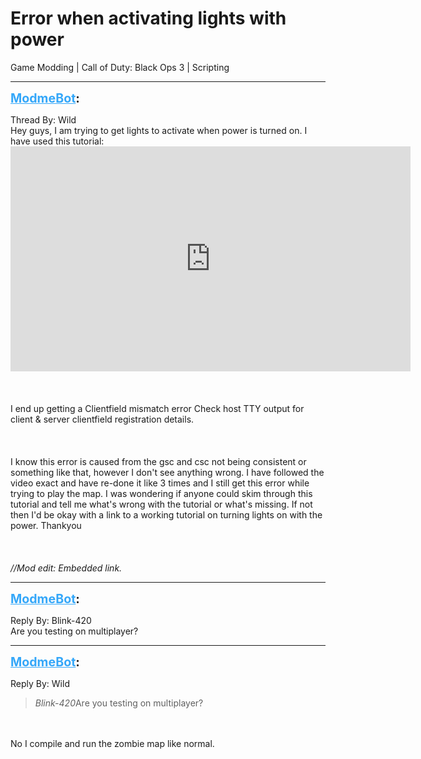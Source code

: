 # Error when activating lights with power
Game Modding | Call of Duty: Black Ops 3 | Scripting

---
<strong style="font-size: 1.4em;"><span style="text-decoration: underline;text-decoration-color: #34a7f9;"><span style="color:#34a7f9;">ModmeBot</span></span>:</strong>

<p>Thread By: Wild<br />Hey guys, I am trying to get lights to activate when power is turned on. I have used this tutorial: <iframe type="text/html" width="640" height="360" src="https://www.youtube.com/embed/zyOTvTvZ6Yk:301" frameborder="0"></iframe><br /><br /><br /><br />I end up getting a Clientfield  mismatch error Check host TTY output for client &amp; server clientfield registration details. <br /><br /><br /><br />I know this error is caused from the gsc and csc not being consistent or something like that, however I don&#39;t see anything wrong. I have followed the video exact and have re-done it like 3 times and I still get this error while trying to play the map. I was wondering if anyone could skim through this tutorial and tell me what&#39;s wrong with the tutorial or what&#39;s missing. If not then I&#39;d be okay with a link to a working tutorial on turning lights on with the power. Thankyou<br /><br /><br /><br /><em>//Mod edit: Embedded link.</em></p>

---
<strong style="font-size: 1.4em;"><span style="text-decoration: underline;text-decoration-color: #34a7f9;"><span style="color:#34a7f9;">ModmeBot</span></span>:</strong>

<p>Reply By: Blink-420<br />Are you testing on multiplayer?</p>

---
<strong style="font-size: 1.4em;"><span style="text-decoration: underline;text-decoration-color: #34a7f9;"><span style="color:#34a7f9;">ModmeBot</span></span>:</strong>

<p>Reply By: Wild<br /><blockquote><em>Blink-420</em>Are you testing on multiplayer?</blockquote><br /><br />No I compile and run the zombie map like normal.</p>
